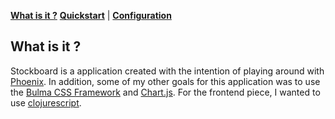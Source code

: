 **[What is it ?](#what-is-it)**
**[Quickstart](#quickstart)** |
**[Configuration](#configuration)**

## What is it ?
Stockboard is a application created with the intention of playing around with [Phoenix](http://www.phoenixframework.org/).
In addition, some of my other goals for this application was to use the [Bulma CSS Framework](http://bulma.io/) 
and [Chart.js](http://www.chartjs.org/). For the frontend piece, I wanted to use [clojurescript](https://clojurescript.org/).
